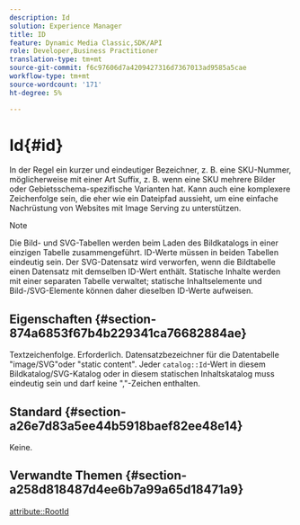 ```yaml
---
description: Id
solution: Experience Manager
title: ID
feature: Dynamic Media Classic,SDK/API
role: Developer,Business Practitioner
translation-type: tm+mt
source-git-commit: f6c97606d7a4209427316d7367013ad9585a5cae
workflow-type: tm+mt
source-wordcount: '171'
ht-degree: 5%

---
```



# Id{#id}

In der Regel ein kurzer und eindeutiger Bezeichner, z. B. eine SKU-Nummer, möglicherweise mit einer Art Suffix, z. B. wenn eine SKU mehrere Bilder oder Gebietsschema-spezifische Varianten hat. Kann auch eine komplexere Zeichenfolge sein, die eher wie ein Dateipfad aussieht, um eine einfache Nachrüstung von Websites mit Image Serving zu unterstützen.

>[!NOTE]
>
>Die Bild- und SVG-Tabellen werden beim Laden des Bildkatalogs in einer einzigen Tabelle zusammengeführt. ID-Werte müssen in beiden Tabellen eindeutig sein. Der SVG-Datensatz wird verworfen, wenn die Bildtabelle einen Datensatz mit demselben ID-Wert enthält. Statische Inhalte werden mit einer separaten Tabelle verwaltet; statische Inhaltselemente und Bild-/SVG-Elemente können daher dieselben ID-Werte aufweisen.

## Eigenschaften {#section-874a6853f67b4b229341ca76682884ae}

Textzeichenfolge. Erforderlich. Datensatzbezeichner für die Datentabelle &quot;image/SVG&quot;oder &quot;static content&quot;. Jeder `catalog::Id`-Wert in diesem Bildkatalog/SVG-Katalog oder in diesem statischen Inhaltskatalog muss eindeutig sein und darf keine &quot;,&quot;-Zeichen enthalten.

## Standard {#section-a26e7d83a5ee44b5918baef82ee48e14}

Keine.

## Verwandte Themen {#section-a258d818487d4ee6b7a99a65d18471a9}

[attribute::RootId](../../../../../../is-api/image-catalog/image-serving-api-ref/c-image-catalog-reference/c-attributes-reference/r-rootid.md#reference-13653312925e4a08b90f99961d53f546)
